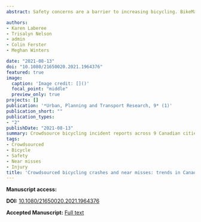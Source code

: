 ```yaml
---
abstract: Safety concerns are a barrier to increasing bicycling. BikeMaps.org, a tool for crowdsourcing bicycling collisions, near misses, and falls, offers rich data on local bicycling safety concerns. Our goal is to characterize dominant bicycling safety issues reported in nine Canadian cities. We analyzed 2,513 BikeMaps.org reports (522 collisions, 151 falls, 1840 near misses), and summarized the types of incidents reported, ratios of near misses to collisions by incident type and by city, and injuries resulting from various types of crashes. Incidents categorized as a ‘dangerous pass, overtake at midblock’, were most commonly reported and had the highest ratio of near misses to collision reports (9:1). Cities with a high commute mode share for bicycling had lower near miss to collision reporting ratios. Overall, 40.3% of reported collisions or falls required medical treatment. Incident types with the most severe outcomes were ‘left cross at an intersection’ (58.4% reported needing medical treatment); ‘vehicles failing to stop at intersection or yield to bike’ (54.0%); and ‘multi-use paths, vehicle conflicts at intersection’ (48.5%). Mitigating conditions leading to real or perceived concerns over dangerous passes by vehicles should improve bicycling comfort. Bicycling injuries will be reduced by safety improvements at intersections including those with multi-use paths.

authors:
- Karen Laberee
- Trisalyn Nelson
- admin
- Colin Ferster
- Meghan Winters

date: "2021-08-13"
doi: "10.1080/21650020.2021.1964376"
featured: true
image:
  caption: 'Image credit: []()'
  focal_point: "middle"
  preview_only: true
projects: []
publication: '*Urban, Planning and Transport Research, 9* (1)'
publication_short: ""
publication_types:
- "2"
publishDate: "2021-08-13"
summary: Crowdsource bicycling incident reports across 9 Canadian cities suggest dangerous passes are the most commonly reported bicycling incidents, with the highest ratio of near misses to collisions (9:1) while incident types leading to highest proportion of injury were with motor vehicles turning left. 
tags:
- Crowdsourced
- Bicycle
- Safety
- Near misses
- Injury
title: 'Crowdsourced bicycling crashes and near misses: trends in Canadian cities'
---
```


**Manuscript access:**

**DOI:** [10.1080/21650020.2021.1964376](https://doi.org/10.1080/21650020.2021.1964376)

**Accepted Manuscript:** [Full text](./manuscript.pdf) 
